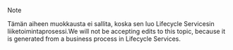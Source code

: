 > [!NOTE]
> <span data-ttu-id="ec7b3-101">Tämän aiheen muokkausta ei sallita, koska sen luo Lifecycle Servicesin liiketoimintaprosessi.</span><span class="sxs-lookup"><span data-stu-id="ec7b3-101">We will not be accepting edits to this topic, because it is generated from a business process in Lifecycle Services.</span></span>